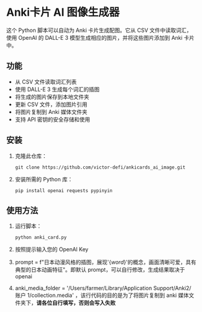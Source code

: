# Anki卡片 AI 图像生成器

这个 Python 脚本可以自动为 Anki 卡片生成配图。它从 CSV 文件中读取词汇，使用 OpenAI 的 DALL-E 3 模型生成相应的图片，并将这些图片添加到 Anki 卡片中。

## 功能

- 从 CSV 文件读取词汇列表
- 使用 DALL-E 3 生成每个词汇的插图
- 将生成的图片保存到本地文件夹
- 更新 CSV 文件，添加图片引用
- 将图片复制到 Anki 媒体文件夹
- 支持 API 密钥的安全存储和使用

## 安装

1. 克隆此仓库：
   ```
   git clone https://github.com/victor-defi/ankicards_ai_image.git
   ```

2. 安装所需的 Python 库：
   ```
   pip install openai requests pypinyin
   ```

## 使用方法

1. 运行脚本：
   ```
   python anki_card.py
   ```

2. 按照提示输入您的 OpenAI Key

3. prompt = f"日本动漫风格的插图，展现'{*word*}'的概念，画面清晰可爱，具有典型的日本动画特征"。即默认 prompt，可以自行修改，生成结果取决于 openai

4. anki_media_folder = '/Users/farmer/Library/Application Support/Anki2/账户 1/collection.media' ，该行代码的目的是为了将图片复制到 anki 媒体文件夹下，**请各位自行填写，否则会写入失败**